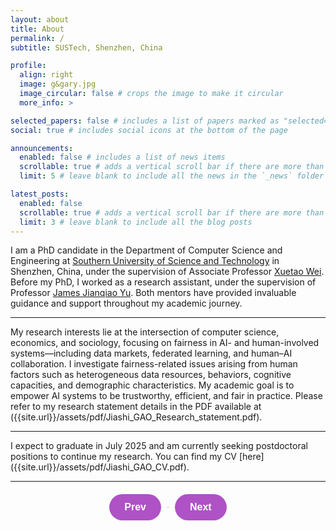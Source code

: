 ```yaml
---
layout: about
title: About
permalink: /
subtitle: SUSTech, Shenzhen, China

profile:
  align: right
  image: g&gary.jpg
  image_circular: false # crops the image to make it circular
  more_info: >

selected_papers: false # includes a list of papers marked as "selected={true}"
social: true # includes social icons at the bottom of the page

announcements:
  enabled: false # includes a list of news items
  scrollable: true # adds a vertical scroll bar if there are more than 3 news items
  limit: 5 # leave blank to include all the news in the `_news` folder

latest_posts:
  enabled: false
  scrollable: true # adds a vertical scroll bar if there are more than 3 blog posts
  limit: 3 # leave blank to include all the blog posts
---
```


I am a PhD candidate in the Department of Computer Science and Engineering at <a href="https://www.sustech.edu.cn/">Southern University of Science and Technology</a> in Shenzhen, China, under the supervision of Associate Professor <a href="https://cse.sustech.edu.cn/faculty/~weixt/">Xuetao Wei</a>. Before my PhD, I worked as a research assistant,  under the supervision of Professor <a href="https://jqyu.me/en/index.html">James Jianqiao Yu</a>. Both mentors have provided invaluable guidance and support throughout my academic journey.

<hr class="divider" />

My research interests lie at the intersection of computer science, economics, and sociology, focusing on fairness in AI- and human-involved systems—including data markets, federated learning, and human–AI collaboration. I investigate fairness-related issues arising from human factors such as heterogeneous data resources, behaviors, cognitive capacities, and demographic characteristics. My academic goal is to empower AI systems to be trustworthy, efficient, and fair in practice. Please refer to my research statement details in the PDF available at ({{site.url}}/assets/pdf/Jiashi_GAO_Research_statement.pdf).

<hr class="divider" />
I expect to graduate in July 2025 and am currently seeking postdoctoral positions to continue my research. You can find my CV [here]({{site.url}}/assets/pdf/Jiashi_GAO_CV.pdf).


<hr class="divider" />
<!-- PDF Viewer Section -->
<div id="pdf-viewer-container">
    <button class="pdf-nav-btn" id="prev" onclick="goToPreviousPage()">Prev</button>
    <canvas id="pdf-canvas"></canvas>
    <button class="pdf-nav-btn" id="next" onclick="goToNextPage()">Next</button>
</div>

<script src="https://cdnjs.cloudflare.com/ajax/libs/pdf.js/2.10.377/pdf.min.js"></script>
<script>
  const url = '{{site.url}}/assets/pdf/rs.pdf';  // Replace with your PDF file's URL
  let currentPage = 1;
  let pdfDoc = null;

  const canvas = document.getElementById('pdf-canvas');
  const ctx = canvas.getContext('2d');

  // Load PDF
  function renderPage(pageNum) {
    pdfDoc.getPage(pageNum).then(function(page) {
      const viewport = page.getViewport({ scale: 1 });
      canvas.height = viewport.height;
      canvas.width = viewport.width;

      page.render({ canvasContext: ctx, viewport: viewport });
    });
  }

  function loadPDF() {
    pdfjsLib.getDocument(url).promise.then(function(pdf) {
      pdfDoc = pdf;
      renderPage(currentPage);
    });
  }

  function goToNextPage() {
    if (currentPage < pdfDoc.numPages) {
      currentPage++;
      renderPage(currentPage);
    }
  }

  function goToPreviousPage() {
    if (currentPage > 1) {
      currentPage--;
      renderPage(currentPage);
    }
  }

  loadPDF();
</script>

<style>
  #pdf-viewer-container {
    display: flex;
    align-items: center;
    justify-content: center;
    margin-top: 20px;
    max-width: 600px; /* Match the width of the content above */
    width: 80%;
    margin-left: auto;
    margin-right: auto;
  }
  #pdf-canvas {
    border: 1px solid #ccc;
  }
  /* Styling for the Prev and Next buttons */
  .pdf-nav-btn {
      background-color: rgba(155, 41, 184, 0.8);  /* Magenta color with 80% opacity */
      color: white;                               /* White text */
      padding: 12px 24px;                         /* Padding for the buttons */
      font-size: 16px;                            /* Larger font size */
      font-weight: bold;                          /* Bold text */
      border-radius: 25px;                        /* Rounded corners */
      border: none;                               /* Remove border */
      cursor: pointer;                           /* Pointer cursor on hover */
      transition: all 0.3s ease;                  /* Smooth transition for hover effect */
      margin: 0 10px;                             /* Spacing between the buttons */
  }
  
  .pdf-nav-btn:hover {
      background-color: rgba(155, 41, 184, 1);    /* Magenta color without transparency on hover */
      transform: scale(1.05);                      /* Slightly increases the size on hover */
  }
  
  .pdf-nav-btn:focus {
      outline: none;                               /* Removes the default focus outline */
      box-shadow: 0 0 5px rgba(155, 41, 184, 0.5);  /* Soft magenta glow when focused */
  }
</style>
